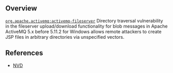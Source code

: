 ## Overview
[`org.apache.activemq:activemq-fileserver`](http://search.maven.org/#search%7Cga%7C1%7Ca%3A%22activemq-fileserver%22)
Directory traversal vulnerability in the fileserver upload/download functionality for blob messages in Apache ActiveMQ 5.x before 5.11.2 for Windows allows remote attackers to create JSP files in arbitrary directories via unspecified vectors.

## References
- [NVD](https://web.nvd.nist.gov/view/vuln/detail?vulnId=CVE-2015-1830)